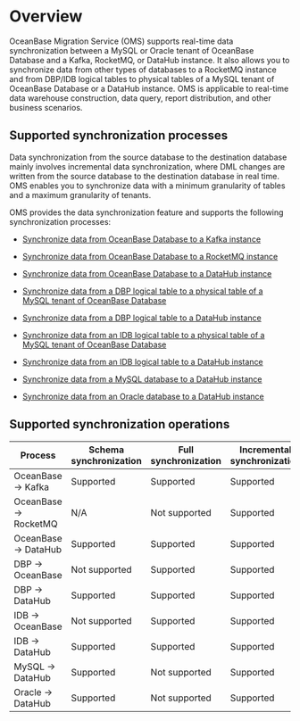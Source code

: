 Overview 
=============================

OceanBase Migration Service (OMS) supports real-time data synchronization between a MySQL or Oracle tenant of OceanBase Database and a Kafka, RocketMQ, or DataHub instance. It also allows you to synchronize data from other types of databases to a RocketMQ instance and from DBP/IDB logical tables to physical tables of a MySQL tenant of OceanBase Database or a DataHub instance. OMS is applicable to real-time data warehouse construction, data query, report distribution, and other business scenarios. 

Supported synchronization processes 
--------------------------------------------------------

Data synchronization from the source database to the destination database mainly involves incremental data synchronization, where DML changes are written from the source database to the destination database in real time. OMS enables you to synchronize data with a minimum granularity of tables and a maximum granularity of tenants. 

OMS provides the data synchronization feature and supports the following synchronization processes:

* [Synchronize data from OceanBase Database to a Kafka instance](/en-US/5.user-guide/6.data-synchronization-1/3.create-a-synchronization-channel/1.create-a-data-synchronization-link-from-oceanbase-to-the-on-premises.md)

  

* [Synchronize data from OceanBase Database to a RocketMQ instance](/en-US/5.user-guide/6.data-synchronization-1/3.create-a-synchronization-channel/2.create-a-data-synchronization-link-from-oceanbase-to-rocketmq.md)

  

* [Synchronize data from OceanBase Database to a DataHub instance](/en-US/5.user-guide/6.data-synchronization-1/3.create-a-synchronization-channel/3.synchronize-data-from-apsaradb-for-oceanbase-to-datahub.md)

  

* [Synchronize data from a DBP logical table to a physical table of a MySQL tenant of OceanBase Database](/en-US/5.user-guide/6.data-synchronization-1/3.create-a-synchronization-channel/4.create-a-data-synchronization-channel-from-ob_sharding-to-obmysql.md)

  

* [Synchronize data from a DBP logical table to a DataHub instance](/en-US/5.user-guide/6.data-synchronization-1/3.create-a-synchronization-channel/5.create-a-data-synchronization-project-for-a-dbp-logical-table.md)

  

* [Synchronize data from an IDB logical table to a physical table of a MySQL tenant of OceanBase Database](/en-US/5.user-guide/6.data-synchronization-1/3.create-a-synchronization-channel/6.create-a-idb-logical-table-to-the-data-synchronization-project.md)

  

* [Synchronize data from an IDB logical table to a DataHub instance](/en-US/5.user-guide/6.data-synchronization-1/3.create-a-synchronization-channel/7.create-a-project-for-synchronizing-idb-logical-tables-to-datahub.md)

  

* [Synchronize data from a MySQL database to a DataHub instance](/en-US/5.user-guide/6.data-synchronization-1/3.create-a-synchronization-channel/8.create-a-project-for-synchronizing-data-from-a-mysql-instance.md)

  

* [Synchronize data from an Oracle database to a DataHub instance](/en-US/5.user-guide/6.data-synchronization-1/3.create-a-synchronization-channel/9.create-a-synchronization-channel-from-an-oracle-instance-to-a.md)

  




Supported synchronization operations 
---------------------------------------------------------



|        Process         | Schema synchronization | Full synchronization | Incremental synchronization | Data verification |
|------------------------|------------------------|----------------------|-----------------------------|-------------------|
| OceanBase -\> Kafka    | Supported              | Supported            | Supported                   | Not supported     |
| OceanBase -\> RocketMQ | N/A                    | Not supported        | Supported                   | Not supported     |
| OceanBase -\> DataHub  | Supported              | Supported            | Supported                   | Not supported     |
| DBP -\> OceanBase      | Not supported          | Supported            | Supported                   | Not supported     |
| DBP -\> DataHub        | Supported              | Supported            | Supported                   | Not supported     |
| IDB -\> OceanBase      | Not supported          | Supported            | Supported                   | Not supported     |
| IDB -\> DataHub        | Supported              | Supported            | Supported                   | Not supported     |
| MySQL -\> DataHub      | Supported              | Not supported        | Supported                   | Not supported     |
| Oracle -\> DataHub     | Supported              | Not supported        | Supported                   | Not supported     |



